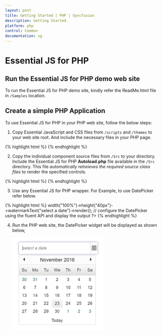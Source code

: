 ```yaml
---
layout: post
title: Getting Started | PHP | Syncfusion
description: Getting Started.
platform: php 
control: Common 
documentation: ug
---
```



# Essential JS for PHP

## Run the Essential JS for PHP demo web site

To run the Essential JS for PHP demo site, kindly refer the ReadMe.html file in `/Samples` location.

## Create a simple PHP Application

To use Essential JS for PHP in your PHP web site, follow the below steps:

1. Copy Essential JavaScript and CSS files from `/scripts` and `/themes` to your web site root. And include the necessary files in your PHP page.

{% highlight html %}
    <head>
        <link rel="stylesheet" href="themes/bootstrap-theme/ej.web.all.min.css" />
		<script src="scripts/external/jquery-3.1.1.min.js"></script> 
		<script src="scripts/web/ej.web.all.min.js"> </script>
    </head>
{% endhighlight %}

2. Copy the individual component source files from `/Src` to your directory. Include the Essential JS for PHP **Autoload.php** file available in the `/Src` directory. This file *automatically retreieves the required source class files* to render the specified controls.

{% highlight html %}
    <body>
        <?php require_once 'Src/AutoLoad.php'; ?>
        <!--Enter your code to render EJ controls -->
    </body>
{% endhighlight %}

3. Use any Essential JS for PHP wrapper. For Example, to use DatePicker refer below.

{% highlight html %}
    <?php
    $date = new \EJ\DatePicker("datepicker"); // initialize a new instance of DatePicker with id
    echo $date->width("100%")->height("40px")->watermarkText("select a date")->render(); // configure the DatePicker using the fluent API and display the output
    ?>
{% endhighlight %}

4. Run the PHP web site, the DatePicker widget will be displayed as shown below,

   ![](/PHP/Getting-Started_images/Getteing-Started_img1.JPG)

